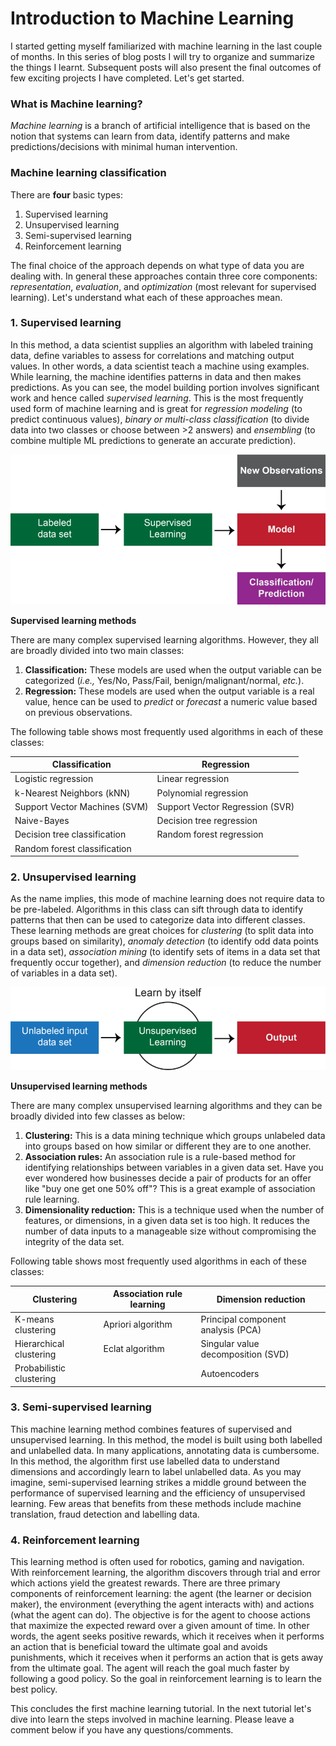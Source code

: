 # Introduction to Machine Learning


<!--more-->

I started getting myself familiarized with machine learning in the last couple of months. In this series of blog posts 
I will try to organize and summarize the things I learnt. Subsequent posts will also present the final outcomes of few 
exciting projects I have completed. Let's get started.

### **What is Machine learning?**

*Machine learning* is a branch of artificial intelligence that is based on the notion that systems can learn from data, 
identify patterns and make predictions/decisions with minimal human intervention.

### **Machine learning classification**

There are **four** basic types:

1. Supervised learning
2. Unsupervised learning
3. Semi-supervised learning
4. Reinforcement learning

The final choice of the approach depends on what type of data you are dealing with. In general these approaches contain 
three core components: *representation*, *evaluation*, and *optimization* (most relevant for supervised learning). 
Let's understand what each of these approaches mean.

### **1. Supervised learning**

In this method, a data scientist supplies an algorithm with labeled training data, define variables to assess for 
correlations and matching output values. In other words, a data scientist teach a machine using examples. While 
learning, the machine identifies patterns in data and then makes predictions. As you can see, the model building portion 
involves significant work and hence called *supervised learning*. This is the most frequently used form of machine 
learning and is great for *regression modeling* (to predict continuous values), *binary or multi-class classification* 
(to divide data into two classes or choose between >2 answers) and *ensembling* (to combine multiple ML predictions to 
generate an accurate prediction).

![image](supervised_learning.png "Supervised Learning")

**Supervised learning methods**

There are many complex supervised learning algorithms. However, they all are broadly divided into two main classes:

1. **Classification:** These models are used when the output variable can be categorized (*i.e.,* Yes/No, Pass/Fail, benign/malignant/normal, *etc.*).
2. **Regression:** These models are used when the output variable is a real value, hence can be used to *predict* or *forecast* a numeric value based on previous observations.

The following table shows most frequently used algorithms in each of these classes:

| Classification                 | Regression                       |
| ------------------------------ | -------------------------------- |
| Logistic regression            | Linear regression                |
| k-Nearest Neighbors (kNN)      | Polynomial regression            |
| Support Vector Machines (SVM)  | Support Vector Regression (SVR)  |
| Naive-Bayes                    | Decision tree regression         |
| Decision tree classification   | Random forest regression         |
| Random forest classification   |                                  |

### **2. Unsupervised learning**

As the name implies, this mode of machine learning does not require data to be pre-labeled. Algorithms in this class 
can sift through data to identify patterns that then can be used to categorize data into different classes. These 
learning methods are great choices for *clustering* (to split data into groups based on similarity), 
*anomaly detection* (to identify odd data points in a data set), *association mining* (to identify sets of items in a 
data set that frequently occur together), and *dimension reduction* (to reduce the number of variables in a data set).

![image](unsupervised_learning.png "Unsupervised Learning")

**Unsupervised learning methods**

There are many complex unsupervised learning algorithms and they can be broadly divided into few classes as below:

1. **Clustering:** This is a data mining technique which groups unlabeled data into groups based on how similar or 
different they are to one another.
2. **Association rules:** An association rule is a rule-based method for identifying relationships between variables in 
a given data set. Have you ever wondered how businesses decide a pair of products for an offer like "buy one get one 
50% off"? This is a great example of association rule learning.
3. **Dimensionality reduction:** This is a technique used when the number of features, or dimensions, in a given data 
set is too high. It reduces the number of data inputs to a manageable size without compromising the integrity of the 
data set.

Following table shows most frequently used algorithms in each of these classes:

| Clustering               | Association rule learning | Dimension reduction                |
| ------------------------ | ------------------------- | ---------------------------------- |
| K-means clustering       | Apriori algorithm         | Principal component analysis (PCA) |
| Hierarchical clustering  | Eclat algorithm           | Singular value decomposition (SVD) |
| Probabilistic clustering |                           | Autoencoders                       |

### **3. Semi-supervised learning**

This machine learning method combines features of supervised and unsupervised learning. In this method, the model is 
built using both labelled and unlabelled data. In many applications, annotating data is cumbersome. In this method, the 
algorithm first use labelled data to understand dimensions and accordingly learn to label unlabelled data. As you may 
imagine, semi-supervised learning strikes a middle ground between the performance of supervised learning and the 
efficiency of unsupervised learning. Few areas that benefits from these methods include machine translation, fraud 
detection and labelling data.

### **4. Reinforcement learning**

This learning method is often used for robotics, gaming and navigation. With reinforcement learning, the algorithm 
discovers through trial and error which actions yield the greatest rewards. There are three primary components of 
reinforcement learning: the agent (the learner or decision maker), the environment (everything the agent interacts 
with) and actions (what the agent can do). The objective is for the agent to choose actions that maximize the expected 
reward over a given amount of time. In other words, the agent seeks positive rewards, which it receives when it 
performs an action that is beneficial toward the ultimate goal and avoids punishments, which it receives when it 
performs an action that is gets away from the ultimate goal. The agent will reach the goal much faster by following a 
good policy. So the goal in reinforcement learning is to learn the best policy.

This concludes the first machine learning tutorial. In the next tutorial let's dive into learn the steps involved in 
machine learning. Please leave a comment below if you have any questions/comments.
